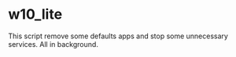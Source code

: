 # w10_lite
This script remove some defaults apps and stop some unnecessary services. All in background.
